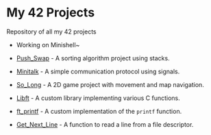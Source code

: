 # My 42 Projects

Repository of all my 42 projects

- Working on Minishell~

- [Push_Swap](https://github.com/IsaiahRobinsonGit/Push_Swap) - A sorting algorithm project using stacks.

- [Minitalk](https://github.com/IsaiahRobinsonGit/Minitalk) - A simple communication protocol using signals.

- [So_Long](https://github.com/IsaiahRobinsonGit/so_long) - A 2D game project with movement and map navigation.

- [Libft](https://github.com/IsaiahRobinsonGit/Libft) - A custom library implementing various C functions.

- [ft_printf](https://github.com/IsaiahRobinsonGit/ft_printf/tree/main) - A custom implementation of the `printf` function.

- [Get_Next_Line](https://github.com/IsaiahRobinsonGit/Get-Next-Line) - A function to read a line from a file descriptor.
